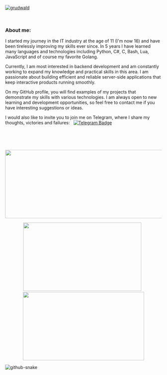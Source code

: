 
<p align="left"> <a href="https://github.com/ryo-ma/github-profile-trophy"><img src="https://github-profile-trophy.vercel.app/?username=grudwald" alt="grudwald" /></a> </p>

<br>

### About me:

I started my journey in the IT industry at the age of 11 (I'm now 16) and have been tirelessly improving my skills ever since. In 5 years I have learned many languages and technologies including Python, C#, C, Bash, Lua, JavaScript and of course my favorite Golang.

Currently, I am most interested in backend development and am constantly working to expand my knowledge and practical skills in this area. I am passionate about building efficient and reliable server-side applications that keep interactive products running smoothly.

On my GitHub profile, you will find examples of my projects that demonstrate my skills with various technologies. I am always open to new learning and development opportunities, so feel free to contact me if you have interesting suggestions or ideas.

I would also like to invite you to join me on Telegram, where I share my thoughts, victories and failures: &nbsp;  [![Telegram Badge](https://img.shields.io/badge/Telegram-blue?style=for-the-badge&logo=telegram&logoColor=white)](https://t.me/grudwald_blog)

<br><br><br>

<p align="center">
  <img width="800" height="220" src="https://streak-stats.demolab.com?user=grudwald&theme=highcontrast&hide_border=true&border_radius=5&card_width=800">
</p>

<p align="center">
  <img width="380" height="220" src="https://github-readme-stats.vercel.app/api?username=grudwald&show_icons=true&theme=vision-friendly-dark"> &nbsp;
  <img width="390" height="220" src="https://github-readme-stats.vercel.app/api/top-langs/?username=grudwald&size_weight=0.0005&count_weight=0.3&layout=compact&theme=vision-friendly-dark">
</p>

 <picture>
  <source media="(prefers-color-scheme: dark)" srcset="github-snake-dark.svg" />
  <source media="(prefers-color-scheme: light)" srcset="github-snake.svg" />
  <img alt="github-snake" src="github-snake.svg" />
</picture>
